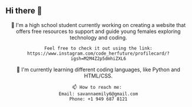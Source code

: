 ## Hi there 👋
<header>🔭 I'm a high school student currently working on creating a website that offers free resources to support and guide young females exploring technology and coding.
 
  <body>
    
    Feel free to check it out using the link:
    https://www.instagram.com/code_herfuture/profilecard/?igsh=M2M4Z2p5dmhiZXL6
  </body>
<header> 🌱 I'm currently learning different coding languages, like Python and HTML/CSS.
  <body>

    📫 How to reach me: 
    Email: savannaemily6@gmail.com
    Phone: +1 949 687 8121
  
</header>
<!--
**savannaemily6/savannaemily6** is a ✨ _special_ ✨ repository because its `README.md` (this file) appears on your GitHub profile.

Here are some ideas to get you started:

- 🔭 I’m currently working on ...
- 🌱 I’m currently learning ...
- 👯 I’m looking to collaborate on ...
- 🤔 I’m looking for help with ...
- 💬 Ask me about ...
- 📫 How to reach me: ...
- 😄 Pronouns: ...
- ⚡ Fun fact: ...
-->
